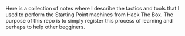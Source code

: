 Here is a collection of notes where I describe the tactics and tools that I used to perform the Starting Point machines from Hack The Box.
The purpose of this repo is to simply register this process of learning and perhaps to help other begginers.
